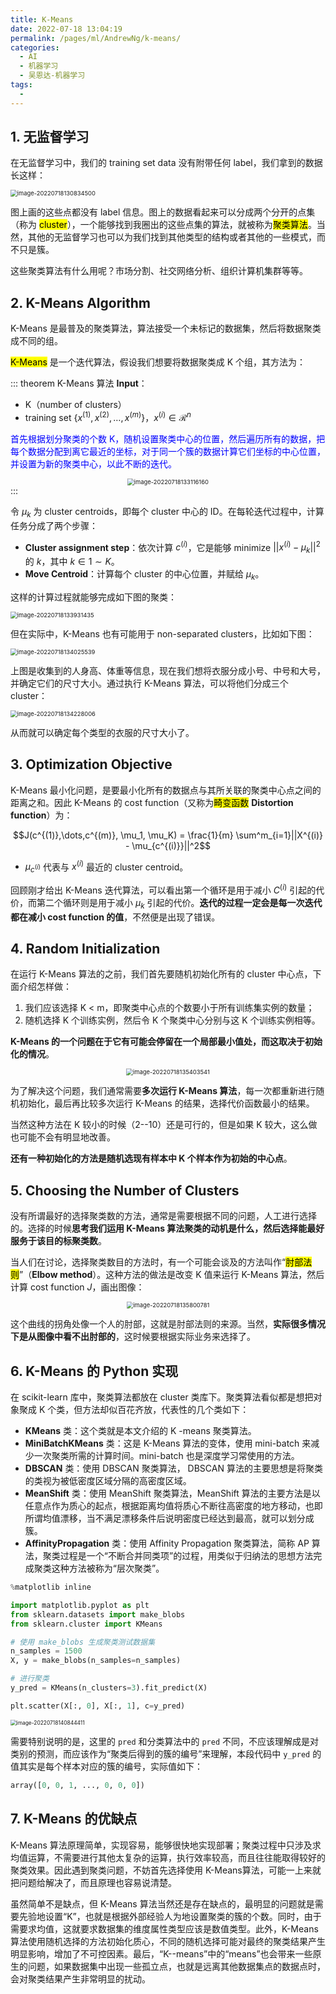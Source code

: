 ```yaml
---
title: K-Means
date: 2022-07-18 13:04:19
permalink: /pages/ml/AndrewNg/k-means/
categories:
  - AI
  - 机器学习
  - 吴恩达-机器学习
tags:
  - 
---
```


## 1. 无监督学习

在无监督学习中，我们的 training set data 没有附带任何 label，我们拿到的数据长这样：

<img src="https://notebook-img-1304596351.cos.ap-beijing.myqcloud.com/img/image-20220718130834500.png" alt="image-20220718130834500" style="zoom:67%;" />

图上画的这些点都没有 label 信息。图上的数据看起来可以分成两个分开的点集（称为 <mark>cluster</mark>），一个能够找到我圈出的这些点集的算法，就被称为<mark>聚类算法</mark>。当然，其他的无监督学习也可以为我们找到其他类型的结构或者其他的一些模式，而不只是簇。

这些聚类算法有什么用呢？市场分割、社交网络分析、组织计算机集群等等。

## 2. K-Means Algorithm

K-Means 是最普及的聚类算法，算法接受一个未标记的数据集，然后将数据聚类成不同的组。

<mark>K-Means</mark> 是一个迭代算法，假设我们想要将数据聚类成 K 个组，其方法为：

::: theorem K-Means 算法
**Input**：

+ K（number of clusters）
+ training set $\{ x^{(1)}, x^{(2)}, \dots,x^{(m)} \}$，$x^{(i)} \in \mathcal{R}^n$

<font color=blue>首先根据划分聚类的个数 K，随机设置聚类中心的位置，然后遍历所有的数据，把每个数据分配到离它最近的坐标，对于同一个簇的数据计算它们坐标的中心位置，并设置为新的聚类中心，以此不断的迭代。</font>

<center><img src="https://notebook-img-1304596351.cos.ap-beijing.myqcloud.com/img/image-20220718133116160.png" alt="image-20220718133116160" style="zoom:67%;" /></center>
:::

令 $\mu_k$ 为 cluster centroids，即每个 cluster 中心的 ID。在每轮迭代过程中，计算任务分成了两个步骤：

+ **Cluster assignment step**：依次计算 $c^{(i)}$，它是能够 minimize $||x^{(i)} - \mu_k||^2$ 的 $k$，其中 $k \in 1 \sim K$。
+ **Move Centroid**：计算每个 cluster 的中心位置，并赋给 $\mu_k$。

这样的计算过程就能够完成如下图的聚类：

<img src="https://notebook-img-1304596351.cos.ap-beijing.myqcloud.com/img/image-20220718133931435.png" alt="image-20220718133931435" style="zoom:67%;" />

但在实际中，K-Means 也有可能用于 non-separated clusters，比如如下图：

<img src="https://notebook-img-1304596351.cos.ap-beijing.myqcloud.com/img/image-20220718134025539.png" alt="image-20220718134025539" style="zoom:67%;" />

上图是收集到的人身高、体重等信息，现在我们想将衣服分成小号、中号和大号，并确定它们的尺寸大小。通过执行 K-Means 算法，可以将他们分成三个 cluster：

<img src="https://notebook-img-1304596351.cos.ap-beijing.myqcloud.com/img/image-20220718134228006.png" alt="image-20220718134228006" style="zoom:67%;" />

从而就可以确定每个类型的衣服的尺寸大小了。

## 3. Optimization Objective

K-Means 最小化问题，是要最小化所有的数据点与其所关联的聚类中心点之间的距离之和。因此 K-Means 的 cost function（又称为<mark>畸变函数</mark> **Distortion function**）为：

$$J(c^{(1)},\dots,c^{(m)}, \mu_1, \mu_K) = \frac{1}{m} \sum^m_{i=1}||X^{(i)} - \mu_{c^{(i)}}||^2$$

+ $\mu_{c^{(i)}}$ 代表与 $x^{(i)}$ 最近的 cluster centroid。

回顾刚才给出 K-Means 迭代算法，可以看出第一个循环是用于减小 $C^{(i)}$ 引起的代价，而第二个循环则是用于减小 $\mu_k$ 引起的代价。**迭代的过程一定会是每一次迭代都在减小 cost function 的值**，不然便是出现了错误。

## 4. Random Initialization

在运行 K-Means 算法的之前，我们首先要随机初始化所有的 cluster 中心点，下面介绍怎样做：

1. 我们应该选择 K < m，即聚类中心点的个数要小于所有训练集实例的数量；
2. 随机选择 K 个训练实例，然后令 K 个聚类中心分别与这 K 个训练实例相等。

**K-Means 的一个问题在于它有可能会停留在一个局部最小值处，而这取决于初始化的情况**。

<center><img src="https://notebook-img-1304596351.cos.ap-beijing.myqcloud.com/img/image-20220718135403541.png" alt="image-20220718135403541" style="zoom:67%;" /></center>

为了解决这个问题，我们通常需要**多次运行 K-Means 算法**，每一次都重新进行随机初始化，最后再比较多次运行 K-Means 的结果，选择代价函数最小的结果。

当然这种方法在 K 较小的时候（2--10）还是可行的，但是如果 K 较大，这么做也可能不会有明显地改善。

**还有一种初始化的方法是随机选现有样本中 K 个样本作为初始的中心点**。

## 5. Choosing the Number of Clusters

没有所谓最好的选择聚类数的方法，通常是需要根据不同的问题，人工进行选择的。选择的时候**思考我们运用 K-Means 算法聚类的动机是什么，然后选择能最好服务于该目的标聚类数**。

当人们在讨论，选择聚类数目的方法时，有一个可能会谈及的方法叫作“<mark>肘部法则</mark>”（**Elbow method**）。这种方法的做法是改变 K 值来运行 K-Means 算法，然后计算 cost function $J$，画出图像：

<center><img src="https://notebook-img-1304596351.cos.ap-beijing.myqcloud.com/img/image-20220718135800781.png" alt="image-20220718135800781" style="zoom:67%;" /></center>

这个曲线的拐角处像一个人的肘部，这就是肘部法则的来源。当然，**实际很多情况下是从图像中看不出肘部的**，这时候要根据实际业务来选择了。

##  6. K-Means 的 Python 实现

在 scikit-learn 库中，聚类算法都放在 cluster 类库下。聚类算法看似都是想把对象聚成 K 个类，但方法却似百花齐放，代表性的几个类如下：

+ **KMeans** 类：这个类就是本文介绍的 K -means 聚类算法。
+ **MiniBatchKMeans** 类：这是 K-Means 算法的变体，使用 mini-batch 来减少一次聚类所需的计算时间。mini-batch 也是深度学习常使用的方法。
+ **DBSCAN** 类：使用 DBSCAN 聚类算法， DBSCAN 算法的主要思想是将聚类的类视为被低密度区域分隔的高密度区域。
+ **MeanShift** 类：使用 MeanShift 聚类算法，MeanShift 算法的主要方法是以任意点作为质心的起点，根据距离均值将质心不断往高密度的地方移动，也即所谓均值漂移，当不满足漂移条件后说明密度已经达到最高，就可以划分成簇。
+ **AffinityPropagation** 类：使用 Affinity Propagation 聚类算法，简称 AP 算法，聚类过程是一个“不断合并同类项”的过程，用类似于归纳法的思想方法完成聚类这种方法被称为“层次聚类”。

```python
%matplotlib inline

import matplotlib.pyplot as plt
from sklearn.datasets import make_blobs
from sklearn.cluster import KMeans

# 使用 make_blobs 生成聚类测试数据集
n_samples = 1500
X, y = make_blobs(n_samples=n_samples)

# 进行聚类
y_pred = KMeans(n_clusters=3).fit_predict(X)

plt.scatter(X[:, 0], X[:, 1], c=y_pred)
```

<img src="https://notebook-img-1304596351.cos.ap-beijing.myqcloud.com/img/image-20220718140844411.png" alt="image-20220718140844411" style="zoom: 60%;" />

需要特别说明的是，这里的 `pred` 和分类算法中的 `pred` 不同，不应该理解成是对类别的预测，而应该作为“聚类后得到的簇的编号”来理解，本段代码中 `y_pred` 的值其实是每个样本对应的簇的编号，实际值如下：

```python
array([0, 0, 1, ..., 0, 0, 0])
```

## 7. K-Means 的优缺点

K-Means 算法原理简单，实现容易，能够很快地实现部署；聚类过程中只涉及求均值运算，不需要进行其他太复杂的运算，执行效率较高，而且往往能取得较好的聚类效果。因此遇到聚类问题，不妨首先选择使用 K-Means算法，可能一上来就把问题给解决了，而且原理也容易说清楚。

虽然简单不是缺点，但 K-Means 算法当然还是存在缺点的，最明显的问题就是需要先验地设置“K”，也就是根据外部经验人为地设置聚类的簇的个数。同时，由于需要求均值，这就要求数据集的维度属性类型应该是数值类型。此外，K-Means 算法使用随机选择的方法初始化质心，不同的随机选择可能对最终的聚类结果产生明显影响，增加了不可控因素。最后，“K--means”中的“means”也会带来一些原生的问题，如果数据集中出现一些孤立点，也就是远离其他数据集点的数据点时，会对聚类结果产生非常明显的扰动。